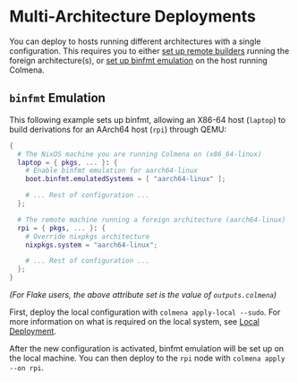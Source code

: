 # Multi-Architecture Deployments

You can deploy to hosts running different architectures with a single configuration.
This requires you to either [set up remote builders](https://nixos.org/manual/nix/stable/advanced-topics/distributed-builds.html) running the foreign architecture(s), or [set up binfmt emulation](https://nixos.wiki/wiki/NixOS_on_ARM#Compiling_through_QEMU) on the host running Colmena.

## `binfmt` Emulation

This following example sets up binfmt, allowing an X86-64 host (`laptop`) to build derivations for an AArch64 host (`rpi`) through QEMU:

```nix
{
  # The NixOS machine you are running Colmena on (x86_64-linux)
  laptop = { pkgs, ... }: {
    # Enable binfmt emulation for aarch64-linux
    boot.binfmt.emulatedSystems = [ "aarch64-linux" ];

    # ... Rest of configuration ...
  };

  # The remote machine running a foreign architecture (aarch64-linux)
  rpi = { pkgs, ... }: {
    # Override nixpkgs architecture
    nixpkgs.system = "aarch64-linux";

    # ... Rest of configuration ...
  };
}
```

*(For Flake users, the above attribute set is the value of `outputs.colmena`)*

First, deploy the local configuration with `colmena apply-local --sudo`.
For more information on what is required on the local system, see [Local Deployment](../features/apply-local.md).

After the new configuration is activated, binfmt emulation will be set up on the local machine.
You can then deploy to the `rpi` node with `colmena apply --on rpi`.
